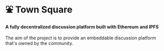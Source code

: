 ⛲ Town Square
========

#### A fully decentralized discussion platform built with Ethereum and IPFS  ####

The aim of the project is to provide an embeddable discussion platform that's owned by the community.


